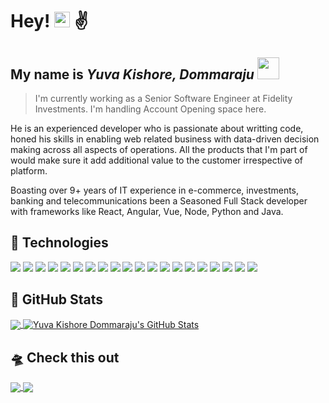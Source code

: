 # Hey! <img src="https://raw.githubusercontent.com/MartinHeinz/MartinHeinz/master/wave.gif" width="25px" height="25px" /> ✌️ 

## My name is ***Yuva Kishore, Dommaraju*** <img src="https://user-images.githubusercontent.com/74038190/213844263-a8897a51-32f4-4b3b-b5c2-e1528b89f6f3.png" width="35px" />

> I'm currently working as a Senior Software Engineer at Fidelity Investments. I'm handling Account Opening space here.

He is an experienced developer who is passionate about writting code, honed his skills in enabling web related business with data-driven decision making across all aspects of operations. All the products that I'm part of would make sure it add additional value to the customer irrespective of platform.

Boasting over 9+ years of IT experience in e-commerce, investments, banking and telecommunications been a Seasoned Full Stack developer with frameworks like React, Angular, Vue, Node, Python and Java. 

## 🔧 Technologies
![](https://img.shields.io/badge/Code-JavaScript-blue?style=flat-square&logo=Javascript)
![](https://img.shields.io/badge/Markup-HTML5-blue?style=flat-square&logo=HTML5)
![](https://img.shields.io/badge/StyleSheet-CSS3-blue?style=flat-square&logo=CSS3)
![](https://img.shields.io/badge/Code-jQuery-blue?style=flat-square&logo=jQuery)
![](https://img.shields.io/badge/StyleSheet-BootStrap-blue?style=flat-square&logo=BootStrap)
![](https://img.shields.io/badge/Code-React-blue?style=flat-square&logo=React)
![](https://img.shields.io/badge/Code-Angular-blue?style=flat-square&logo=Angular)
![](https://img.shields.io/badge/Code-Vue-blue?style=flat-square&logo=Vue.js)
![](https://img.shields.io/badge/Code-Node-blue?style=flat-square&logo=Node.js)
![](https://img.shields.io/badge/Code-Redux-blue?style=flat-square&logo=Redux)
![](https://img.shields.io/badge/Graph-D3.JS-blue?style=flat-square&logo=D3.js)
![](https://img.shields.io/badge/Code-Java-blue?style=flat-square&logo=Java)
![](https://img.shields.io/badge/Code-Python-blue?style=flat-square&logo=Python)
![](https://img.shields.io/badge/UnitTest-Jest-blue?style=flat-square&logo=Jest)
![](https://img.shields.io/badge/UnitTest-Mocha-blue?style=flat-square&logo=Mocha)
![](https://img.shields.io/badge/Code-StoryBook-blue?style=flat-square&logo=StoryBook)
![](https://img.shields.io/badge/Code-HandleBars-blue?style=flat-square&logo=Handlebars.js)
![](https://img.shields.io/badge/CI/CD-Jenkins-blue?style=flat-square&logo=Jenkins)
![](https://img.shields.io/badge/DataBase-MongoDB-blue?style=flat-square&logo=MongoDB)
![](https://img.shields.io/badge/Code-RxJS-blue?style=flat-square&logo=RxJS)

## 🚀 GitHub Stats
<a href="https://github.com/Uvii/yuvakishoreD">
  <img align="center" src="https://vanek-petr-github-readme-stats.vercel.app/api/top-langs/?username=rheaditi&hide=css,c,dockerfile,c%2B%2B&title_color=ffffff&text_color=c9cacc&icon_color=2bbc8a&bg_color=1d1f21&border_color=02D892" />
</a>

<a href="https://github.com/Uvii/yuvakishoreD">
  <img align="center" src="https://vanek-petr-github-readme-stats.vercel.app/api?username=Uvii&show_icons=true&line_height=27&count_private=true&title_color=ffffff&text_color=c9cacc&icon_color=2bbc8a&bg_color=1d1f21&border_color=02D892" alt="Yuva Kishore Dommaraju's GitHub Stats" />
</a>



## 🛸 Check this out

<a href="https://github.com/Uvii/reactjs.org">
<img align="center" src="https://vanek-petr-github-readme-stats.vercel.app/api/pin/?username=Uvii&repo=reactjs.org&border_color=02D892&title_color=C9D1D9&bg_color=1d1f21&text_color=8B949E&icon_color=02D892" />
</a>

<a href="https://github.com/tejeshreddy/competitive-programming">
<img  align="center" src="https://vanek-petr-github-readme-stats.vercel.app/api/pin/?username=tejeshreddy&repo=competitive-programming&border_color=02D892&bg_color=1d1f21&title_color=C8D1D9&text_color=8B949E&icon_color=12D892" />
</a>